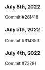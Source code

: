 ### July 8th, 2022

Commit #261418

### July 5th, 2022

Commit #314353


### July 4th, 2022

Commit #72281

